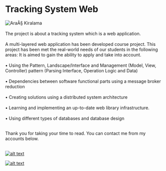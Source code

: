 
  # Tracking System Web
![AraÃ§ Kiralama](https://image.freepik.com/free-vector/businessman-with-smartphone-rents-car-street-via-carsharing-service-carsharing-service-short-periods-rent-best-taxi-alternative-concept-bright-vibrant-violet-isolated-illustration_335657-903.jpg)
<br><br>
 The project is about a tracking system which is a web application.
 <br><br>
A multi-layered web application has been developed course project. This project has been met the real-world needs of our students in the following areas:
It is aimed to gain the ability to apply and take into account.
<br><br>
• Using the Pattern, Landscape/Interface and Management (Model, View, Controller) pattern (Parsing Interface, Operation Logic and Data)
<br><br>
• Dependencies between software functional parts using a message broker
reduction
<br><br>
• Creating solutions using a distributed system architecture
<br><br>
• Learning and implementing an up-to-date web library infrastructure.
<br><br>
• Using different types of databases and database design
 <br><br>
 
Thank you for taking your time to read. You can contact me from my accounts below.<br>
<br>

<a href="https://github.com/KenanSonuksun" target="_blank">

![alt text](https://img.shields.io/badge/GitHub-100000?style=for-the-badge&logo=github&logoColor=white)

</a>
<a href="https://www.linkedin.com/in/kenan-s%C3%B6n%C3%BCks%C3%BCn-598b121b0/" target="_blank">

![alt text](https://img.shields.io/badge/LinkedIn-0077B5?style=for-the-badge&logo=linkedin&logoColor=white)

</a>

